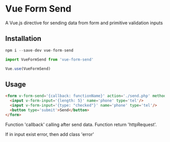 # Vue Form Send

A Vue.js directive for sending data from form and primitive validation inputs

## Installation

```js
npm i --save-dev vue-form-send
```

```js
import VueFormSend from 'vue-form-send'

Vue.use(VueFormSend)
```

## Usage

```html
<form v-form-send='{callback: functionName}' action='./send.php' method='post'>
  <input v-form-input='{length: 5}' name='phone' type='tel'/>
  <input v-form-input='{type: "checked"}' name='phone' type='tel'/>
  <button type='submit'>Send</button>
</form>
```

Function 'callback' calling after send data. Function return 'httpRequest'.

If in input exist error, then add class 'error'
